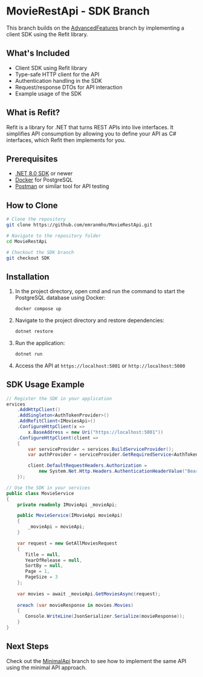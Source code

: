 # MovieRestApi - SDK Branch

This branch builds on the [AdvancedFeatures](https://github.com/emranmho/MovieRestApi/tree/AdvancedFeatures) branch by implementing a client SDK using the Refit library.

## What's Included

- Client SDK using Refit library
- Type-safe HTTP client for the API
- Authentication handling in the SDK
- Request/response DTOs for API interaction
- Example usage of the SDK

## What is Refit?

Refit is a library for .NET that turns REST APIs into live interfaces. It simplifies API consumption by allowing you to define your API as C# interfaces, which Refit then implements for you.

## Prerequisites

- [.NET 8.0 SDK](https://dotnet.microsoft.com/download/dotnet/8.0) or newer
- [Docker](https://www.docker.com/products/docker-desktop) for PostgreSQL
- [Postman](https://www.postman.com/downloads/) or similar tool for API testing

## How to Clone

```bash
# Clone the repository
git clone https://github.com/emranmho/MovieRestApi.git

# Navigate to the repository folder
cd MovieRestApi

# Checkout the SDK branch
git checkout SDK
```

## Installation

1. In the project directory, open cmd and run the command to start the PostgreSQL database using Docker:
   ```bash
   docker compose up 
   ```

2. Navigate to the project directory and restore dependencies:
   ```bash
   dotnet restore
   ```

3. Run the application:
   ```bash
   dotnet run
   ```

4. Access the API at `https://localhost:5001` or `http://localhost:5000`

## SDK Usage Example

```csharp
// Register the SDK in your application
ervices
    .AddHttpClient()
    .AddSingleton<AuthTokenProvider>()
    .AddRefitClient<IMoviesApi>()
    .ConfigureHttpClient(x =>
        x.BaseAddress = new Uri("https://localhost:5001"))
    .ConfigureHttpClient(client =>
    {
        var serviceProvider = services.BuildServiceProvider();
        var authProvider = serviceProvider.GetRequiredService<AuthTokenProvider>();

        client.DefaultRequestHeaders.Authorization =
            new System.Net.Http.Headers.AuthenticationHeaderValue("Bearer", authProvider.GetTokenAsync().Result);
    });

// Use the SDK in your services
public class MovieService
{
    private readonly IMovieApi _movieApi;

    public MovieService(IMovieApi movieApi)
    {
        _movieApi = movieApi;
    }

    var request = new GetAllMoviesRequest
    {
       Title = null,
       YearOfRelease = null,
       SortBy = null,
       Page = 1,
       PageSize = 3
    };
   
    var movies = await _movieApi.GetMoviesAsync(request);
   
    oreach (var movieResponse in movies.Movies)
    {
       Console.WriteLine(JsonSerializer.Serialize(movieResponse));
    }
}
```



## Next Steps

Check out the [MinimalApi](https://github.com/emranmho/MovieRestApi/tree/MinimalApi) branch to see how to implement the same API using the minimal API approach.